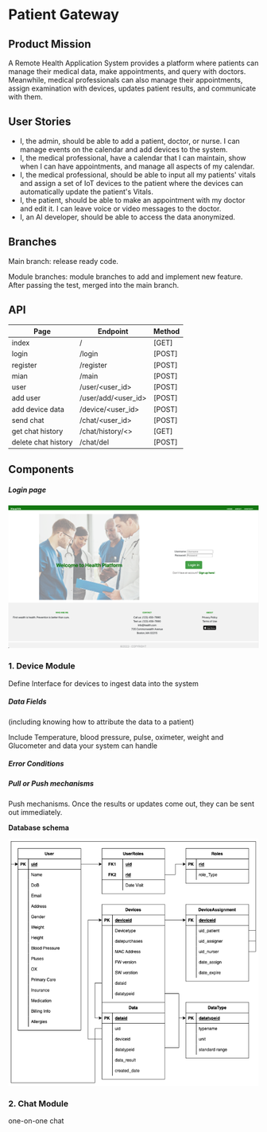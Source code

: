 # Patient Gateway
## Product Mission

A Remote Health Application System provides a platform where patients can manage their medical data, make appointments, and query with doctors. 
Meanwhile, medical professionals can also manage their appointments, assign examination with devices, updates patient results, and communicate with them.



## User Stories

- I, the admin, should be able to add a patient, doctor, or nurse. I can manage events on the calendar and add devices to the system.
- I,  the medical professional, have a calendar that I can maintain, show when I can have appointments, and manage all aspects of my calendar.
- I, the medical professional, should be able to input all my patients' vitals and assign a set of IoT devices to the patient where the devices can automatically update the patient's Vitals.
- I, the patient, should be able to make an appointment with my doctor and edit it. I can leave voice or video messages to the doctor.
- I, an AI developer, should be able to access the data anonymized. 



## Branches

Main branch: release ready code.

Module branches: module branches to add and implement new feature. After passing the test, merged into the main branch.



## API

| Page                | Endpoint            | Method |
| ------------------- | ------------------- | ------ |
| index               | /                   | [GET]  |
| login               | /login              | [POST] |
| register            | /register           | [POST] |
| mian                | /main               | [POST] |
| user                | /user/<user_id>     | [POST] |
| add user            | /user/add/<user_id> | [POST] |
| add device data     | /device/<user_id>   | [POST] |
| send chat           | /chat/<user_id>     | [POST] |
| get chat history    | /chat/history/<>    | [GET]  |
| delete chat history | /chat/del           | [POST] |



## Components

##### Login page

![](./img/login.png)



### 1. Device Module

Define Interface for devices to ingest data into the system

##### Data Fields 

(including knowing how to attribute the data to a patient)

Include Temperature, blood pressure, pulse, oximeter, weight and Glucometer and data your system can handle

##### Error Conditions



##### Pull or Push mechanisms

Push mechanisms. Once the results or updates come out, they can be sent out immediately.





**Database schema**

![](./img/device_db.png)



### 2. Chat Module

one-on-one chat
